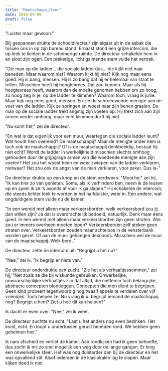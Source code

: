 ```yaml
---
title: "Maatschappijleer"
date: 2018-09-09
draft: false
---
```


"Luister maar gewoon."<!-- more -->

Blij gespannen drukte de schooldirecteur zijn sigaar uit in de asbak die tussen ons in op zijn bureau stond. Ernaast stond een grijze intercom, die op leek te lichten in de schemerige ruimte. De directeur schakelde hem in en sloot zijn ogen. Een prekerige, licht galmende stem vulde het vertrek.

"Die man op die ladder... die sociale ladder dus... die kijkt niet naar beneden. Maar waarom niet? Waarom kijkt hij niet? Kijk nog maar eens goed. Hij is bang, mensen. Hij is zo bang dat hij er helemaal van staat te trillen. Misschien heeft hij hoogtevrees. Dat zou kunnen. Maar als hij hoogtevrees heeft, waarom dan de moeite genomen hebben om zo hoog, zo hoog zeg ik je, op die ladder te klimmen? Waarom toch, vraag ik jullie. Maar kijk nog eens goed, mensen. En zie de schreeuwende menigte aan de voet van die ladder. Kijk ze springen en woest naar zijn benen graaien. De man op de sociale ladder trekt angstig zijn voeten op. Hij trekt zich aan zijn armen verder omhoog, maar echt klimmen durft hij niet.

"Nu komt het," zei de directeur.

"En wat is dat eigenlijk voor een muur, waartegen die sociale ladder leunt? Wat houdt hem overeind? De maatschappij? Maar de menigte onder hem is toch ook de maatschappij? Of is de maatschappij denkbeeldig, bestaat hij niet echt? Wordt de ladder in werkelijkheid misschien slechts omhoog gehouden door de grijpgrage armen van die woedende menigte aan zijn voeten? Het zou het woest heen en weer zwiepen van de ladder verklaren, nietwaar? Het zou ook de angst van de man verklaren, voor zeker. Dus la-"

De directeur drukte op een knop en de stem verdween. "Mooi he," zei hij. "Ik kan hier zo van genieten. Soms, als ik verhinderd ben, neem ik de lessen op en speel ik ze 's avonds af voor ik ga slapen." Hij schakelde de intercom, die steeds lichter leek te worden in het halfduister, weer in. Een andere, wat ongduldigere stem vulde nu de kamer.

"In een wereld met alleen maar verkeersborden, welk verkeersbord zou jij dan willen zijn? Ja dat is overdrachtelijk bedoeld, natuurlijk. Denk maar eens goed. In een wereld met alleen maar verkeersborden zijn geen straten. Wie zou er immers overheen moeten lopen? Verkeersborden zelf steken geen straten over. Verkeersborden zouden maar achteloos in de vensterbank worden gezet. Of aan de muur gehangen desnoods. Misschien wel de muur van de maatschappij. Welk bord.."

De directeur zette de intercom uit. "Begrijpt u het nu?"

"Nee," zei ik. "Ik begrijp er niets van."

De directeur onderdrukte een zucht. "Zie het als verhaaltjessommen," zei hij, "Net zoals ze die bij wiskunde gebruiken. Onwerkelijke, onwaarschijnlijke verhaaltjes zijn dat altijd, die niettemin toch belangrijke, abstracte concepten blootleggen. Concepten die men dient te begrijpen. Geen kind probeert tegenwoordig nog twaalf appels te verdelen over vijf vriendjes. Toch helpen ze. Nu vraag ik u: begrijpt iemand de maatschappij nog? Begrijpt u hem? Ziet u hoe dit kan helpen?"

Ik dacht er even over. "Nee," zei ik weer.

De directeur zuchtte nu echt. "Laat u het anders nog even bezinken. Het komt, echt. En loopt u ondertussen gerust beneden rond. We hebben geen geheimen hier."

Ik nam afscheid en verliet de kamer. Aan rondkijken had ik geen behoefte, dus zocht ik mij zo snel mogelijk een weg door de lange gangen. Er hing een onwerkelijke sfeer. Het was nog duisterder dan bij de directeur en het was opvallend stil. Alsof iedereen in de klaslokalen lag te slapen. Maar kijken deed ik niet. 

